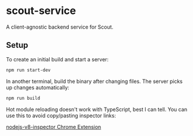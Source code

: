 # scout-service

A client-agnostic backend service for Scout.

## Setup

To create an initial build and start a server:
```sh
npm run start-dev
```

In another terminal, build the binary after changing files. The server picks
up changes automatically:
```sh
npm run build
```

Hot module reloading doesn't work with TypeScript, best I can tell. You can
use this to avoid copy/pasting inspector links:

[nodejs-v8-inspector Chrome Extension](https://chrome.google.com/webstore/detail/nodejs-v8-inspector/lfnddfpljnhbneopljflpombpnkfhggl?hl=en)

